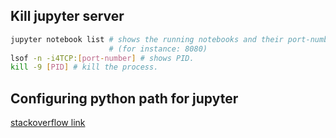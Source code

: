 ## Kill jupyter server
```bash
jupyter notebook list # shows the running notebooks and their port-numbers
                      # (for instance: 8080)
lsof -n -i4TCP:[port-number] # shows PID.
kill -9 [PID] # kill the process.
```
## Configuring python path for jupyter

[stackoverflow link](https://stackoverflow.com/questions/39007571/running-jupyter-with-multiple-python-and-ipython-paths)
